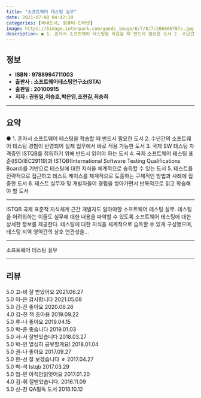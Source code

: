```yaml
---
title: "소프트웨어 테스팅 실무"
date: 2021-07-08 04:42:29
categories: [국내도서, 컴퓨터-인터넷]
image: https://bimage.interpark.com/goods_image/6/7/8/7/206606787s.jpg
description: ● 1. 혼자서 소프트웨어 테스팅을 학습할 때 반드시 필요한 도서 2. 수년간의 소프트웨어 테스팅 경험이 반영되어 실제 업무에서 바로 적용 가능한 도서 3. 국제 SW 테스팅 자격증인 ISTQB를 취득하기 위해 반드시 읽어야 하는 도서 4. 국제 소프트웨어 테스팅 표준(ISO/IEC2
---
```


## **정보**

- **ISBN : 9788994711003**
- **출판사 : 소프트웨어테스팅연구소(STA)**
- **출판일 : 20100915**
- **저자 : 권원일,이승호,박은영,조현길,최승희**

------



## **요약**

●  1. 혼자서 소프트웨어 테스팅을 학습할 때 반드시 필요한 도서 2. 수년간의 소프트웨어 테스팅 경험이 반영되어 실제 업무에서 바로 적용 가능한 도서 3. 국제 SW 테스팅 자격증인 ISTQB를 취득하기 위해 반드시 읽어야 하는 도서 4. 국제 소프트웨어 테스팅 표준(ISO/IEC29119)과 ISTQB(International Software Testing Qualifications Board)를 기반으로 테스팅에 대한 지식을 체계적으로 습득할 수 있는 도서 5. 테스트를 전략적으로 접근하고 테스트 케이스를 체계적으로 도출하는 구체적인 방법과 사례에 집중한 도서 6. 테스트 실무자 및 개발자들이 경험을 쌓아가면서 반복적으로 읽고 학습해야 할 도서

------

ISTQB 국제 표준적 지식체계 근간 개발자도 알아야할 소프트웨어 테스팅 실무. 테스팅을 어려워하는 이들도 실무에 대한 내용을 파악할 수 있도록 소프트웨어 테스팅에 대한 상세한 정보를 제공한다. 테스팅에 대한 지식을 체계적으로 습득할 수 있게 구성했으며, 테스팅 지역 영역간의 상호 연관성을... 

------


소프트웨어 테스팅 실무 

------


## **리뷰** 

5.0 고-비 잘 받았어요 2021.06.27 <br/>5.0 이-은 감사합니다 2021.05.08 <br/>5.0 김-진 좋아요 2020.06.26 <br/>4.0 김-진 책 조아용 2019.09.22 <br/>5.0 류-나 좋아요 2019.04.15 <br/>5.0 박-준 좋습니다 2019.01.03 <br/>5.0 서-서 잘받았습니다  2018.03.27 <br/>5.0 박-인 열심히 공부할게요! 2018.01.04 <br/>5.0 권-나 좋아요 2017.09.27 <br/>5.0 한-선 잘 보겠습니다 ㅎ 2017.04.27 <br/>5.0 박-석 Istqb 2017.03.29 <br/>5.0 엄-민 아직안읽엇어요 2017.01.20 <br/>4.0 김-휘 잘받았습니다. 2016.11.09 <br/>5.0 신-찬 QA필독 도서 2016.10.12 <br/>